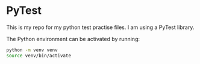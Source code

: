 # PyTest

This is my repo for my python test practise files. I am using a PyTest library.

The Python environment can be activated by running:

```bash
python -m venv venv
source venv/bin/activate
```

